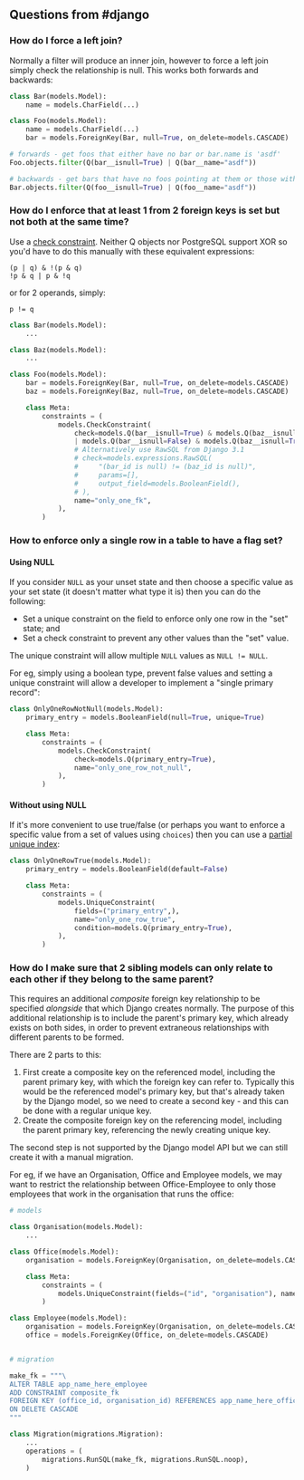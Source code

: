 ## Questions from #django

### How do I force a left join?

Normally a filter will produce an inner join, however to force a left join simply check the relationship is null.  This works both forwards and backwards:

```python
class Bar(models.Model):
    name = models.CharField(...)

class Foo(models.Model):
    name = models.CharField(...)
    bar = models.ForeignKey(Bar, null=True, on_delete=models.CASCADE)

# forwards - get foos that either have no bar or bar.name is 'asdf'
Foo.objects.filter(Q(bar__isnull=True) | Q(bar__name="asdf"))

# backwards - get bars that have no foos pointing at them or those with foo.name is 'asdf'
Bar.objects.filter(Q(foo__isnull=True) | Q(foo__name="asdf"))
```

### How do I enforce that at least 1 from 2 foreign keys is set but not both at the same time?

Use a [check constraint](https://docs.djangoproject.com/en/3.1/ref/models/constraints/#checkconstraint). Neither Q objects nor PostgreSQL support XOR so you'd have to do this manually with these equivalent expressions:

```
(p | q) & !(p & q)
!p & q | p & !q
```

or for 2 operands, simply:

```
p != q
```

```python 
class Bar(models.Model):
    ...

class Baz(models.Model):
    ...

class Foo(models.Model):
    bar = models.ForeignKey(Bar, null=True, on_delete=models.CASCADE)
    baz = models.ForeignKey(Baz, null=True, on_delete=models.CASCADE)

    class Meta:
        constraints = (
            models.CheckConstraint(
                check=models.Q(bar__isnull=True) & models.Q(baz__isnull=False)
                | models.Q(bar__isnull=False) & models.Q(baz__isnull=True),
                # Alternatively use RawSQL from Django 3.1
                # check=models.expressions.RawSQL(
                #     "(bar_id is null) != (baz_id is null)",
                #     params=[],
                #     output_field=models.BooleanField(),
                # ),
                name="only_one_fk",
            ),
        )
```

### How to enforce only a single row in a table to have a flag set?

#### Using NULL
If you consider `NULL` as your unset state and then choose a specific value as your set state (it doesn't matter what type it is) then you can do the following:
* Set a unique constraint on the field to enforce only one row in the "set" state; and
* Set a check constraint to prevent any other values than the "set" value.

The unique constraint will allow multiple `NULL` values as `NULL != NULL`.

For eg, simply using a boolean type, prevent false values and setting a unique constraint will allow a developer to implement a "single primary record":
```python
class OnlyOneRowNotNull(models.Model):
    primary_entry = models.BooleanField(null=True, unique=True)

    class Meta:
        constraints = (
            models.CheckConstraint(
                check=models.Q(primary_entry=True),
                name="only_one_row_not_null",
            ),
        )
```

#### Without using NULL
If it's more convenient to use true/false (or perhaps you want to enforce a specific value from a set of values using `choices`) then you can use a [partial unique index](https://docs.djangoproject.com/en/dev/ref/models/constraints/#condition):

```python
class OnlyOneRowTrue(models.Model):
    primary_entry = models.BooleanField(default=False)

    class Meta:
        constraints = (
            models.UniqueConstraint(
                fields=("primary_entry",),
                name="only_one_row_true",
                condition=models.Q(primary_entry=True),
            ),
        )
```

### How do I make sure that 2 sibling models can only relate to each other if they belong to the same parent?

This requires an additional _composite_ foreign key relationship to be specified _alongside_ that which Django creates normally. The purpose of this additional relationship is to include the parent's primary key, which already exists on both sides, in order to prevent extraneous relationships with different parents to be formed.

There are 2 parts to this:

1. First create a composite key on the referenced model, including the parent primary key, with which the foreign key can refer to.  Typically this would be the referenced model's primary key, but that's already taken by the Django model, so we need to create a second key - and this can be done with a regular unique key.
2. Create the composite foreign key on the referencing model, including the parent primary key, referencing the newly creating unique key.

The second step is not supported by the Django model API but we can still create it with a manual migration.

For eg, if we have an Organisation, Office and Employee models, we may want to restrict the relationship between Office-Employee to only those employees that work in the organisation that runs the office:

```python
# models

class Organisation(models.Model):
    ...

class Office(models.Model):
    organisation = models.ForeignKey(Organisation, on_delete=models.CASCADE)

    class Meta:
        constraints = (
            models.UniqueConstraint(fields=("id", "organisation"), name="composite_pk"),
        )

class Employee(models.Model):
    organisation = models.ForeignKey(Organisation, on_delete=models.CASCADE)
    office = models.ForeignKey(Office, on_delete=models.CASCADE)


# migration

make_fk = """\
ALTER TABLE app_name_here_employee
ADD CONSTRAINT composite_fk
FOREIGN KEY (office_id, organisation_id) REFERENCES app_name_here_office (id, organisation_id)
ON DELETE CASCADE
"""

class Migration(migrations.Migration):
    ...
    operations = (
        migrations.RunSQL(make_fk, migrations.RunSQL.noop),
    )
```
